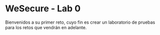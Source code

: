 # WeSecure - Lab 0

Bienvenidos a su primer reto, cuyo fin es crear un laboratorio de pruebas para los retos que vendrán en adelante.
